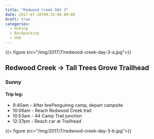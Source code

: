 ```yaml
---
title: "Redwood Creek DAY 3"
date: 2017-07-18T09:32:06-09:00
draft: true
categories:
  - Hiking
  - Backpacking
  - USA
---
```


{{< figure src="/img/2017/7/redwood-creek-day-3-a.jpg">}}

## Redwood Creek -> Tall Trees Grove Trailhead
### Sunny

#### Trip log:

* 9:40am - After brePenguinng camp, depart campsite
* 10:06am - Reach Redwood Creek trail
* 10:53am - 44 Camp Trail junction
* 12:37pm - Reach car at Trailhead

<!--more-->

{{< figure src="/img/2017/7/redwood-creek-day-3-b.jpg">}}
